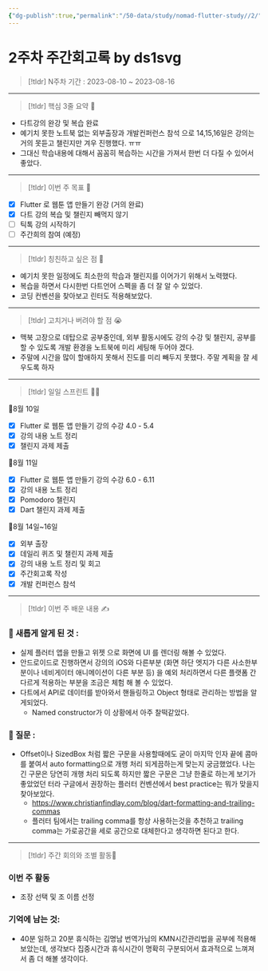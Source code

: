 ```yaml
---
{"dg-publish":true,"permalink":"/50-data/study/nomad-flutter-study//2/"}
---
```


# 2주차 주간회고록 by ds1svg

> [!tldr] N주차
> 기간 : 2023-08-10 ~ 2023-08-16

---

> [!tldr]  핵심 3줄 요약 💖
- 다트강의 완강 및 복습 완료
- 예기치 못한 노트북 없는 외부출장과 개발컨퍼런스 참석 으로 14,15,16일은 강의는 거의 못듣고 챌린지만 겨우 진행했다. ㅠㅠ
- 그대신 학습내용에 대해서 꼼꼼히 복습하는 시간을 가져서 한번 더 다질 수 있어서 좋았다.

---

> [!tldr]  이번 주 목표 🎯
- [x] Flutter 로 웹툰 앱 만들기 완강  (거의 완료)
- [x] 다트 강의 복습 및 챌린지 빼먹지 않기
- [ ] 틱톡 강의 시작하기
- [ ] 주간희의 참여 (예정)

---

> [!tldr] 칭친하고 싶은 점 👏
- 예기치 못한 일정에도 최소한의 학습과 챌린지를 이어가기 위해서 노력했다.
- 복습을 하면서 다시한번 다트언어 스펙을 좀 더 잘 알 수 있었다.
- 코딩 컨벤션을 찾아보고 린터도 적용해보았다.

---

> [!tldr] 고치거나 버려야 할 점 😭
- 맥북 고장으로 데탑으로 공부중인데, 외부 활동시에도 강의 수강 및 챌린지, 공부를 할 수 있도록 개발 환경을 노트북에 미리 세팅해 두어야 겠다.
- 주말에 시간을 많이 할애하지 못해서 진도를 미리 빼두지 못했다. 주말 계획을 잘 세우도록 하자

---

> [!tldr] 일일 스프린트 🏃‍♀

🔽8월 10일
- [x] Flutter 로 웹툰 앱 만들기 강의 수강 4.0 - 5.4
- [x] 강의 내용 노트 정리
- [x] 챌린지 과제 제출

🔽8월 11일
- [x] Flutter 로 웹툰 앱 만들기 강의 수강 6.0 - 6.11
- [x] 강의 내용 노트 정리
- [x] Pomodoro 챌린지
- [x] Dart 챌린지 과제 제출

🔽8월 14일~16일
- [x] 외부 출장
- [x] 데일리 퀴즈 및 챌린지 과제 제출
- [x] 강의 내용 노트 정리 및 회고
- [x] 주간회고록 작성
- [x] 개발 컨퍼런스 참석

---

> [!tldr]  이번 주 배운 내용 ✍️

### 🤩 새롭게 알게 된 것 :
- 실제 플러터 앱을 만들고 위젯 으로 화면에 UI 를 렌더링 해볼 수 있었다.
- 안드로이드로 진행하면서 강의의 iOS와 다른부분 (화면 하단 엣지가 다른 사소한부분이나 네비게이터 애니메이션이 다른 부분 등) 을 예외 처리하면서 다른 플랫폼 간 다르게 적용하는 부분을 조금은 체험 해 볼 수 있었다. 
- 다트에서 API로 데이터를 받아와서 핸들링하고 Object 형태로 관리하는 방법을 알게되었다.
	- Named constructor가 이 상황에서 아주 찰떡같았다.

### 🤔 질문 :
- Offset이나 SizedBox 처럼 짧은 구문을 사용할때에도 굳이 마지막 인자 끝에 콤마를 붙여서 auto formatting으로 개행 처리 되게끔하는게 맞는지 궁금했었다.  나는 긴 구문은 당연히 개행 처리 되도록 하지만 짧은 구문은 그냥 한줄로 하는게 보기가 좋았었던 터라 구글에서 권장하는 플러터 컨벤션에서 best practice는 뭐가 맞을지 찾아보았다.
	- https://www.christianfindlay.com/blog/dart-formatting-and-trailing-commas
	- 플러터 팀에서는 trailing comma를 항상 사용하는것을 추천하고 trailing comma는 가로공간을 세로 공간으로 대체한다고 생각하면 된다고 한다.
---

> [!tldr] 주간 회의와 조별 활동💖

### 이번 주 활동
- 조장 선택 및 조 이름 선정

### 기억에 남는 것:
- 40분 일하고 20분 휴식하는 김명남 번역가님의 KMN시간관리법을 공부에 적용해 보았는데, 생각보다 집중시간과 휴식시간이 명확히 구분되어서 효과적으로 느껴져서 좀 더 해볼 생각이다.

